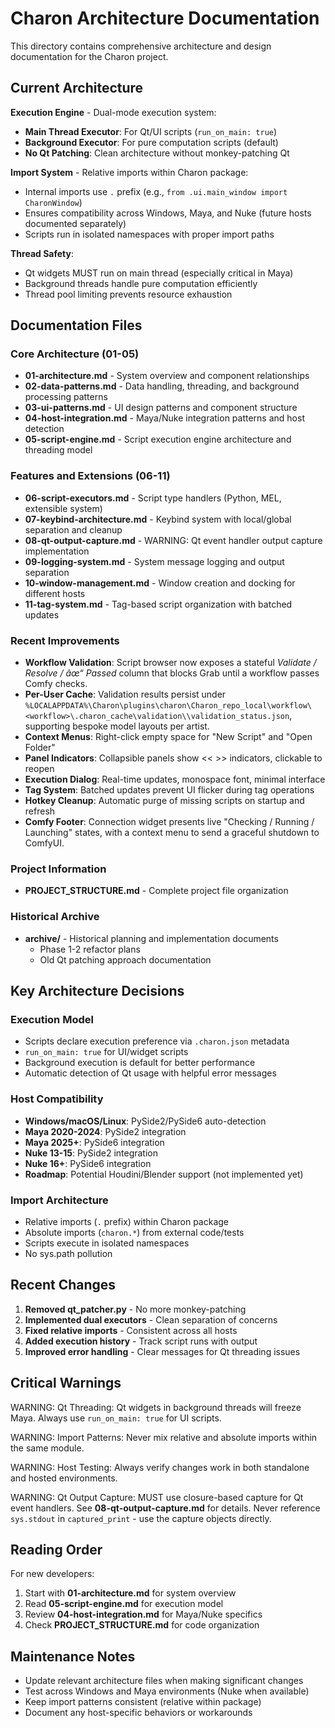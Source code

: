 ﻿# Charon Architecture Documentation

This directory contains comprehensive architecture and design documentation for the Charon project.

## Current Architecture 

**Execution Engine** - Dual-mode execution system:
- **Main Thread Executor**: For Qt/UI scripts (`run_on_main: true`)
- **Background Executor**: For pure computation scripts (default)
- **No Qt Patching**: Clean architecture without monkey-patching Qt

**Import System** - Relative imports within Charon package:
- Internal imports use `.` prefix (e.g., `from .ui.main_window import CharonWindow`)
- Ensures compatibility across Windows, Maya, and Nuke (future hosts documented separately)
- Scripts run in isolated namespaces with proper import paths

**Thread Safety**:
- Qt widgets MUST run on main thread (especially critical in Maya)
- Background threads handle pure computation efficiently
- Thread pool limiting prevents resource exhaustion

## Documentation Files

### Core Architecture (01-05)
- **01-architecture.md** - System overview and component relationships
- **02-data-patterns.md** - Data handling, threading, and background processing patterns  
- **03-ui-patterns.md** - UI design patterns and component structure
- **04-host-integration.md** - Maya/Nuke integration patterns and host detection
- **05-script-engine.md** - Script execution engine architecture and threading model

### Features and Extensions (06-11)
- **06-script-executors.md** - Script type handlers (Python, MEL, extensible system)
- **07-keybind-architecture.md** - Keybind system with local/global separation and cleanup
- **08-qt-output-capture.md** - WARNING: Qt event handler output capture implementation
- **09-logging-system.md** - System message logging and output separation
- **10-window-management.md** - Window creation and docking for different hosts
- **11-tag-system.md** - Tag-based script organization with batched updates

### Recent Improvements
- **Workflow Validation**: Script browser now exposes a stateful *Validate / Resolve / âœ“ Passed* column that blocks Grab until a workflow passes Comfy checks.
- **Per-User Cache**: Validation results persist under `%LOCALAPPDATA%\Charon\plugins\charon\Charon_repo_local\workflow\<workflow>\.charon_cache\validation\\validation_status.json`, supporting bespoke model layouts per artist.
- **Context Menus**: Right-click empty space for "New Script" and "Open Folder"
- **Panel Indicators**: Collapsible panels show << >> indicators, clickable to reopen
- **Execution Dialog**: Real-time updates, monospace font, minimal interface
- **Tag System**: Batched updates prevent UI flicker during tag operations
- **Hotkey Cleanup**: Automatic purge of missing scripts on startup and refresh
- **Comfy Footer**: Connection widget presents live "Checking / Running / Launching" states, with a context menu to send a graceful shutdown to ComfyUI.

### Project Information
- **PROJECT_STRUCTURE.md** - Complete project file organization

### Historical Archive
- **archive/** - Historical planning and implementation documents
  - Phase 1-2 refactor plans
  - Old Qt patching approach documentation

## Key Architecture Decisions

### Execution Model
- Scripts declare execution preference via `.charon.json` metadata
- `run_on_main: true` for UI/widget scripts
- Background execution is default for better performance
- Automatic detection of Qt usage with helpful error messages

### Host Compatibility
- **Windows/macOS/Linux**: PySide2/PySide6 auto-detection
- **Maya 2020-2024**: PySide2 integration
- **Maya 2025+**: PySide6 integration  
- **Nuke 13-15**: PySide2 integration
- **Nuke 16+**: PySide6 integration
- **Roadmap**: Potential Houdini/Blender support (not implemented yet)

### Import Architecture
- Relative imports (`.` prefix) within Charon package
- Absolute imports (`charon.*`) from external code/tests
- Scripts execute in isolated namespaces
- No sys.path pollution

## Recent Changes 

1. **Removed qt_patcher.py** - No more monkey-patching
2. **Implemented dual executors** - Clean separation of concerns
3. **Fixed relative imports** - Consistent across all hosts
4. **Added execution history** - Track script runs with output
5. **Improved error handling** - Clear messages for Qt threading issues

## Critical Warnings

WARNING: Qt Threading: Qt widgets in background threads will freeze Maya. Always use `run_on_main: true` for UI scripts.

WARNING: Import Patterns: Never mix relative and absolute imports within the same module.

WARNING: Host Testing: Always verify changes work in both standalone and hosted environments.

WARNING: Qt Output Capture: MUST use closure-based capture for Qt event handlers. See **08-qt-output-capture.md** for details. Never reference `sys.stdout` in `captured_print` - use the capture objects directly.

## Reading Order

For new developers:
1. Start with **01-architecture.md** for system overview
2. Read **05-script-engine.md** for execution model
3. Review **04-host-integration.md** for Maya/Nuke specifics
4. Check **PROJECT_STRUCTURE.md** for code organization

## Maintenance Notes

- Update relevant architecture files when making significant changes
- Test across Windows and Maya environments (Nuke when available)
- Keep import patterns consistent (relative within package)
- Document any host-specific behaviors or workarounds

